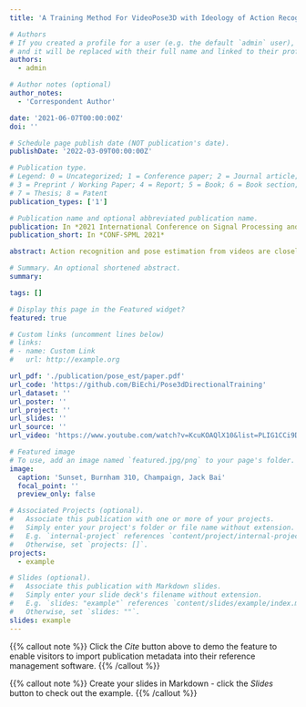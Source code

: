 ```yaml
---
title: 'A Training Method For VideoPose3D with Ideology of Action Recognition'

# Authors
# If you created a profile for a user (e.g. the default `admin` user), write the username (folder name) here
# and it will be replaced with their full name and linked to their profile.
authors:
  - admin

# Author notes (optional)
author_notes:
  - 'Correspondent Author'

date: '2021-06-07T00:00:00Z'
doi: ''

# Schedule page publish date (NOT publication's date).
publishDate: '2022-03-09T00:00:00Z'

# Publication type.
# Legend: 0 = Uncategorized; 1 = Conference paper; 2 = Journal article;
# 3 = Preprint / Working Paper; 4 = Report; 5 = Book; 6 = Book section;
# 7 = Thesis; 8 = Patent
publication_types: ['1']

# Publication name and optional abbreviated publication name.
publication: In *2021 International Conference on Signal Processing and Machine Learning*
publication_short: In *CONF-SPML 2021*

abstract: Action recognition and pose estimation from videos are closely related to understand human motions, but more literature focuses on how to solve pose estimation tasks alone from action recognition. This research shows a faster and more flexible training method for VideoPose3D which is based on action recognition. This model is fed with the same type of action as the type that will be estimated, and different types of actions can be trained separately. Evidence has shown that, for common pose-estimation tasks, this model requires a relatively small amount of data to carry out similar results with the original research, and for action-oriented tasks, it outperforms the original research by 4.5% with a limited receptive field size and training epoch on Velocity Error of MPJPE. This model can handle both action-oriented and common pose-estimation problems.

# Summary. An optional shortened abstract.
summary: 

tags: []

# Display this page in the Featured widget?
featured: true

# Custom links (uncomment lines below)
# links:
# - name: Custom Link
#   url: http://example.org

url_pdf: './publication/pose_est/paper.pdf'
url_code: 'https://github.com/BiEchi/Pose3dDirectionalTraining'
url_dataset: ''
url_poster: ''
url_project: ''
url_slides: ''
url_source: ''
url_video: 'https://www.youtube.com/watch?v=KcuKOAQlX10&list=PLIG1CCi9Dz9JqqqHA3FsBplnMXjLNWNk7&index=5&t=257s'

# Featured image
# To use, add an image named `featured.jpg/png` to your page's folder.
image:
  caption: 'Sunset, Burnham 310, Champaign, Jack Bai'
  focal_point: ''
  preview_only: false

# Associated Projects (optional).
#   Associate this publication with one or more of your projects.
#   Simply enter your project's folder or file name without extension.
#   E.g. `internal-project` references `content/project/internal-project/index.md`.
#   Otherwise, set `projects: []`.
projects:
  - example

# Slides (optional).
#   Associate this publication with Markdown slides.
#   Simply enter your slide deck's filename without extension.
#   E.g. `slides: "example"` references `content/slides/example/index.md`.
#   Otherwise, set `slides: ""`.
slides: example
---
```


{{% callout note %}}
Click the _Cite_ button above to demo the feature to enable visitors to import publication metadata into their reference management software.
{{% /callout %}}

{{% callout note %}}
Create your slides in Markdown - click the _Slides_ button to check out the example.
{{% /callout %}}
